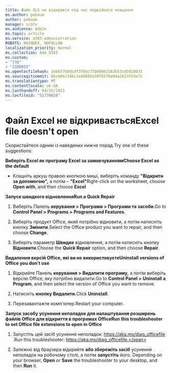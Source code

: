 ```yaml
---
title: Файл XLS не відкрився під час подвійного клацання
ms.author: pebaum
author: pebaum
manager: scotv
ms.audience: Admin
ms.topic: article
ms.service: o365-administration
ROBOTS: NOINDEX, NOFOLLOW
localization_priority: Normal
ms.collection: Adm_O365
ms.custom:
- "776"
- "2100015"
ms.openlocfilehash: 1eb977b0dcdf3f0ac77b09d61583b53cd5018031
ms.sourcegitcommit: 8bc60ec34bc1e40685e3976576e04a2623f63a7c
ms.translationtype: MT
ms.contentlocale: uk-UA
ms.lasthandoff: 04/15/2021
ms.locfileid: "51770616"
---
```

# <a name="excel-file-doesnt-open"></a><span data-ttu-id="62863-102">Файл Excel не відкривається</span><span class="sxs-lookup"><span data-stu-id="62863-102">Excel file doesn't open</span></span>

<span data-ttu-id="62863-103">Скористайтеся одним із наведених нижче порад.</span><span class="sxs-lookup"><span data-stu-id="62863-103">Try one of these suggestions:</span></span>

<span data-ttu-id="62863-104">**Виберіть Excel як програму Excel за замовчуванням**</span><span class="sxs-lookup"><span data-stu-id="62863-104">**Choose Excel as the default**</span></span>

* <span data-ttu-id="62863-105">Клацніть аркуш правою кнопкою миші, виберіть команду **"Відкрити за допомогою",** а потім – **"Excel"**</span><span class="sxs-lookup"><span data-stu-id="62863-105">Right-click on the worksheet, choose **Open with**, and then choose **Excel**</span></span>

<span data-ttu-id="62863-106">**Запуск швидкого відновлення**</span><span class="sxs-lookup"><span data-stu-id="62863-106">**Run a Quick Repair**</span></span>

1. <span data-ttu-id="62863-107">Виберіть Панель **керування > Програми > Програми та засоби**.</span><span class="sxs-lookup"><span data-stu-id="62863-107">Go to **Control Panel > Programs > Programs and Features**.</span></span>

2. <span data-ttu-id="62863-108">Виберіть продукт Office, який потрібно відновити, а потім натисніть кнопку **Змінити**.</span><span class="sxs-lookup"><span data-stu-id="62863-108">Select the Office product you want to repair, and then choose **Change**.</span></span>

3. <span data-ttu-id="62863-109">Виберіть параметр **Швидке** відновлення, а потім натисніть кнопку **Відновити**.</span><span class="sxs-lookup"><span data-stu-id="62863-109">Choose the **Quick Repair** option, and then choose **Repair**.</span></span>

<span data-ttu-id="62863-110">**Видалення версій Office, які ви не використовуєте**</span><span class="sxs-lookup"><span data-stu-id="62863-110">**Uninstall versions of Office you don't use**</span></span>

1. <span data-ttu-id="62863-111">Відкрийте Панель **керування > Видалити програму,** а потім виберіть версію Office, яку потрібно видалити.</span><span class="sxs-lookup"><span data-stu-id="62863-111">Go to **Control Panel > Uninstall a Program**, and then select the version of Office you want to remove.</span></span>

2. <span data-ttu-id="62863-112">Натисніть **кнопку Видалити.**</span><span class="sxs-lookup"><span data-stu-id="62863-112">Click **Uninstall**.</span></span>

3. <span data-ttu-id="62863-113">Перезавантажте комп'ютер.</span><span class="sxs-lookup"><span data-stu-id="62863-113">Restart your computer.</span></span>

<span data-ttu-id="62863-114">**Запуск засобу усунення неполадок для налаштування розширень файлів Office для відкриття в програмах Office**</span><span class="sxs-lookup"><span data-stu-id="62863-114">**Run this troubleshooter to set Office file extensions to open in Office**</span></span>

1. <span data-ttu-id="62863-115">Запустіть цей засіб усунення неполадок: https://aka.ms/diag_officefile .</span><span class="sxs-lookup"><span data-stu-id="62863-115">Run this troubleshooter: https://aka.ms/diag_officefile.</span></span>

2. <span data-ttu-id="62863-116">Залежно від браузера відкрийте **або збережіть засіб** усунення неполадок на робочому столі, а потім **запустіть** його. </span><span class="sxs-lookup"><span data-stu-id="62863-116">Depending on your browser, **Open** or **Save** the troubleshooter to your desktop, and then **Run** it.</span></span>
